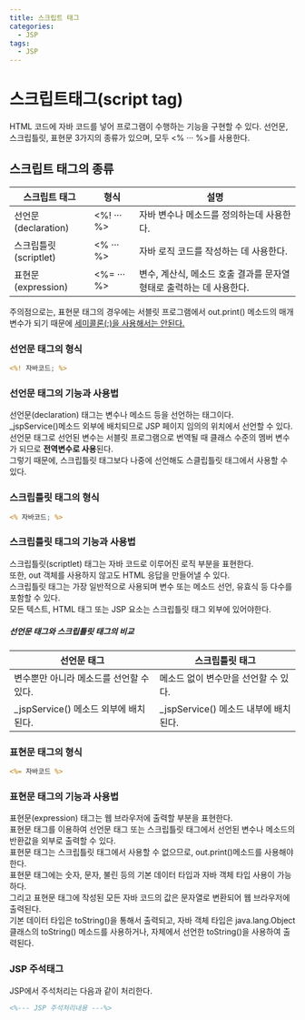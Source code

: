 ```yaml
---
title: 스크립트 태그
categories:
  - JSP
tags:
  - JSP
---
```

# 스크립트태그(script tag)

HTML 코드에 자바 코드를 넣어 프로그램이 수행하는 기능을 구현할 수 있다. 선언문, 스크립틀릿, 표현문 3가지의 종류가 있으며, 모두 <% ··· %>를 사용한다.

## 스크립트 태그의 종류

| 스크립트 태그         | 형식       | 설명                                                         |
| --------------------- | ---------- | ------------------------------------------------------------ |
| 선언문(declaration)   | <%! ··· %> | 자바 변수나 메소드를 정의하는데 사용한다.                    |
| 스크립틀릿(scriptlet) | <% ··· %>  | 자바 로직 코드를 작성하는 데 사용한다.                       |
| 표현문(expression)    | <%= ··· %> | 변수, 계산식, 메소드 호출 결과를 문자열 형태로 출력하는 데 사용한다. |

주의점으로는, 표현문 태그의 경우에는 서블릿 프로그램에서 out.print() 메소드의 매개변수가 되기 때문에 <u>세미콜론(;)을 사용해서는 안된다.</u>

### 선언문 태그의 형식

```JSP
<%! 자바코드; %>
```

### 선언문 태그의 기능과 사용법

선언문(declaration) 태그는 변수나 메소드 등을 선언하는 태그이다.<br>\_jspService()메소드 외부에 배치되므로 JSP 페이지 임의의 위치에서 선언할 수 있다.<br>선언문 태그로 선언된 변수는 서블릿 프로그램으로 번역될 때 클래스 수준의 멤버 변수가 되므로 **전역변수로 사용**된다.<br>그렇기 때문에, 스크립틀릿 태그보다 나중에 선언해도 스클립틀릿 태그에서 사용할 수 있다.

### 스크립틀릿 태그의 형식

```JSP
<% 자바코드; %>
```

### 스크립틀릿 태그의 기능과 사용법

스크립틀릿(scriptlet) 태그는 자바 코드로 이루어진 로직 부분을 표현한다.<br>또한, out 객체를 사용하지 않고도 HTML 응답을 만들어낼 수 있다.<br>스크립틀릿 태그는 가장 일반적으로 사용되며 변수 또는 메소드 선언, 유효식 등 다수를 포함할 수 있다.<br>모든 텍스트, HTML 태그 또는 JSP 요소는 스크립틀릿 태그 외부에 있어야한다.

##### 선언문 태그와 스크립틀릿 태그의 비교

| 선언문 태그                              | 스크립틀릿 태그                        |
| ---------------------------------------- | -------------------------------------- |
| 변수뿐만 아니라 메소드를 선언할 수 있다. | 메소드 없이 변수만을 선언할 수 있다.   |
| \_jspService() 메소드 외부에 배치된다.   | \_jspService() 메소드 내부에 배치된다. |

### 표현문 태그의 형식

```JSP
<%= 자바코드 %>
```

### 표현문 태그의 기능과 사용법

표현문(expression) 태그는 웹 브라우저에 출력할 부분을 표현한다.<br>표현문 태그를 이용하여 선언문 태그 또는 스크립틀릿 태그에서 선언된 변수나 메소드의 반환값을 외부로 출력할 수 있다.<br>표현문 태그는 스크립틀릿 태그에서 사용할 수 없으므로, out.print()메소드를 사용해야한다.<br>표현문 태그에는 숫자, 문자, 불린 등의 기본 데이터 타입과 자바 객체 타입 사용이 가능하다.<br>그리고 표현문 태그에 작성된 모든 자바 코드의 값은 문자열로 변환되어 웹 브라우저에 출력된다.<br>기본 데이터 타입은 toString()을 통해서 출력되고, 자바 객체 타입은 java.lang.Object 클래스의 toString() 메소드를 사용하거나, 자체에서 선언한 toString()을 사용하여 출력된다.

### JSP 주석태그

JSP에서 주석처리는 다음과 같이 처리한다.

```JSP
<%--- JSP 주석처리내용 ---%>
```



